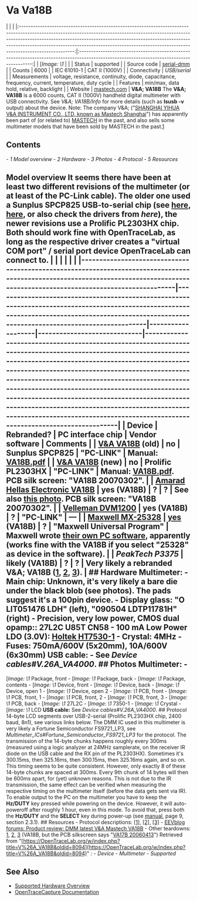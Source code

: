# Va Va18B
| | | |:-----------------------------------------------------------------------------------------------------------------------------------------------------------------------------------------------------------------------------------------------------------------------------------------------------------------------------------------------:|:----------------------------------------------------------------------------------------------------------------------------------------:| | [*Image: \1* | | | Status | supported | | Source code | [serial-dmm](http://github.com/OpenTraceLab/?p=OpenTraceCapture.git;a=tree;f=src/hardware/serial-dmm) | | Counts | 6000 | | IEC 61010-1 | CAT II (1000V) | | Connectivity | *USB/serial* | | Measurements | voltage, resistance, continuity, diode, capacitance, frequency, current, temperature, duty cycle | | Features | min/max, data hold, relative, backlight | | Website | [mastech.com](http://www.mastech.com.cn/html/en/products-va18b.htm) | **V&A; VA18B** The **V&A; VA18B** is a 6000 counts, CAT II (1000V) handheld digital multimeter with USB connectivity. See *V&A; VA18B/Info* for more details (such as **lsusb -v** output) about the device. Note: The company V&A; ("[SHANGHAI YIHUA V&A INSTRUMENT CO., LTD, known as Mastech Shanghai](http://www.mastech.com.cn/html/en/about-us.htm)") has apparently been part of (or related to) [MASTECH](http://www.p-mastech.com) in the past, and also sells some multimeter models that have been sold by MASTECH in the past.[1](http://www.eevblog.com/forum/product-reviews-photos-and-discussion/product-review-dmm-latest-va-mastech-va18b/msg128081/#msg128081)
## Contents
\- *1 Model overview* \- *2 Hardware* \- *3 Photos* \- *4 Protocol* \- *5 Resources*
## Model overview It seems there have been at least two different revisions of the multimeter (or at least of the PC-Link cable). The older one used a Sunplus SPCP825 USB-to-serial chip (see [here](http://www.mikrocontroller.net/topic/160215#2032176), [here](http://multimeter.schewe.com/), or also check the drivers from *here*), the newer revisions use a Prolific PL2303HX chip. Both should work fine with OpenTraceLab, as long as the respective driver creates a "virtual COM port" / serial port device OpenTraceLab can connect to. | | | | | | |-----------------------------------------------------------------------------------------------------------------------------------------------------------------------------------|---------------------------------------------------------------------------------------------------------------------------------------------------------------------------------------------------|-------------------|-----------------------------|----------------------------------------------------------------------------------------------------------------------------------------------------------------------------------------------------------------------------------------------------------------------------------------------------------------------------------------------------------------------------------------------------------------------------------------------------------------------------------------------------------------------| | Device | Rebranded? | PC interface chip | Vendor software | Comments | | [V&A VA18B](http://www.mastech.com.cn/html/en/products-va18b.htm) (old) | no | Sunplus SPCP825 | "PC-LINK" | Manual: [VA18B.pdf](http://www.mastech.com.cn/down/VA18B.pdf) | | [V&A VA18B](http://www.mastech.com.cn/html/en/products-va18b.htm) (new) | no | Prolific PL2303HX | "PC-LINK" | Manual: [VA18B.pdf](http://www.mastech.com.cn/down/VA18B.pdf). PCB silk screen: "VA18B 20070302". | | [Amarad Hellas Electronic VA18B](http://www.amarad.gr/full_product.php?prod_id=1114026193) | yes (VA18B) | ? | ? | See also [this photo](http://www.eevblog.com/forum/product-reviews-photos-and-discussion/product-review-dmm-latest-va-mastech-va18b/?action=dlattach;attach=15446;image). PCB silk screen: "VA18B 20070302". | | [Velleman DVM1200](http://www.velleman.eu/products/view/?id=372236) | yes (VA18B) | ? | "PC-LINK" | — | | [Maxwell MX-25328](http://www.maxwell-digital.com/index.php?tld=en&page=product&d1=new&d2=multimeters&c=04_25328) | [yes](http://www.eevblog.com/forum/product-reviews-photos-and-discussion/product-review-dmm-latest-va-mastech-va18b/msg115180/#msg115180) (VA18B) | ? | "Maxwell Universal Program" | Maxwell wrote [their own PC software](http://www.maxwell-digital.com/index.php?tld=en&page=product&d1=new&d2=multimeters&c=04_25328), apparently (works fine with the VA18B if you select "25328" as device in the software). | | *PeakTech P3375* | likely (VA18B) | ? | ? | Very likely a rebranded V&A; VA18B ([1](https://www.buerklin.com/default.asp?event=ShowArtikel%2821K535%29&l=e&jump=ArtNr_21K535&ajaxLoad=true), [2](http://www.avelmak.sk/index.php?lm=620&pg=det&article=35074), [3](http://www.ebay.de/itm/Digital-Multimeter-Peaktech-P3375-/320835015683?pt=Mess_Pr%C3%BCftechnik&hash=item4ab341d403)). | ## Hardware **Multimeter**: \- **Main chip:** Unknown, it's very likely a bare die under the black blob (see photos). The pads suggest it's a 100pin device. \- **Display glass**: "O LIT051476 LDH" (left), "090504 LDTP11781H" (right) \- **Precision, very low power, CMOS dual opamp:**: 27L2C U85T CN58 \- **100 mA Low Power LDO (3.0V)**: [Holtek HT7530-1](http://www.holtek.com/english/docum/consumer/75xx_1.htm) \- **Crystal**: 4MHz \- **Fuses**: 750mA/600V (5x20mm), 10A/600V (6x30mm) **USB cable**: \- See *Device cables#V.26A_VA4000*. ## Photos **Multimeter:** \-
[*Image: \1*
Package, front
\-
[*Image: \1*
Package, back
\-
[*Image: \1*
Package, contents
\-
[*Image: \1*
Device, front
\-
[*Image: \1*
Device, back
\-
[*Image: \1*
Device, open 1
\-
[*Image: \1*
Device, open 2
\-
[*Image: \1*
PCB, front
\-
[*Image: \1*
PCB, front, 1
\-
[*Image: \1*
PCB, front, 2
\-
[*Image: \1*
PCB, front, 3
\-
[*Image: \1*
PCB, back
\-
[*Image: \1*
27L2C
\-
[*Image: \1*
7350-1
\-
[*Image: \1*
Crystal
\-
[*Image: \1*
LCD
**USB cable:** See *Device cables#V.26A_VA4000*. ## Protocol 14-byte LCD segments over USB-2-serial (Prolific PL2303HX chip, 2400 baud, 8n1), see various links below. The DMM IC used in this multimeter is very likely a Fortune Semiconductor FS9721_LP3, see *Multimeter_ICs#Fortune_Semiconductor_FS9721_LP3* for the protocol. The transmission of the 14-byte chunks happens roughly every 300ms (measured using a logic analyzer at 24MHz samplerate, on the receiver IR diode on the USB cable and the RX pin of the PL2303HX). Sometimes it's 300.15ms, then 325.16ms, then 300.15ms, then 325.16ms again, and so on. This timing seems to be quite consistent. However, only exactly 8 of these 14-byte chunks are spaced at 300ms. Every 9th chunk of 14 bytes will then be 600ms apart, for (yet) unknown reasons. This is not due to the IR transmission, the same effect can be verified when measuring the respective timing on the multimeter itself (before the data gets sent via IR). To enable output to the PC on the multimeter you have to keep the **Hz/DUTY** key pressed while powering on the device. However, it will auto-poweroff after roughly 1 hour, even in this mode. To avoid that, press both the **Hz/DUTY** and the **SELECT** key during power-up (see [manual](http://www.mastech.com.cn/down/VA18B.pdf), page 9, section 2.3.1). ## Resources \- Protocol descriptions: [[1]](http://www.dh2faa.de/va18b.html), [[2]](http://www.gomatlab.de/datenuebertragung-va-18b-multimeter-t873.html), [[3]](http://multimeter.schewe.com/) \- [EEVblog forums: Product review: DMM latest V&A Mastech VA18B](http://www.eevblog.com/forum/product-reviews-photos-and-discussion/product-review-dmm-latest-va-mastech-va18b/) \- Other teardowns: [1](http://www.eevblog.com/forum/product-reviews-photos-and-discussion/product-review-dmm-latest-va-mastech-va18b/msg65513/#msg65513), [2](http://www.eevblog.com/forum/product-reviews-photos-and-discussion/product-review-dmm-latest-va-mastech-va18b/msg65679/#msg65679), [3](http://www.eevblog.com/forum/product-reviews-photos-and-discussion/product-review-dmm-latest-va-mastech-va18b/msg65698/#msg65698) (VA18B, but the PCB silkscreen says "[VA17B 20060413](http://www.eevblog.com/forum/product-reviews-photos-and-discussion/product-review-dmm-latest-va-mastech-va18b/?action=dlattach;attach=15597;image)")
Retrieved from "[https://OpenTraceLab.org/w/index.php?title=V%26A_VA18B&oldid=8094](https://OpenTraceLab.org/w/index.php?title=V%26A_VA18B&oldid=8094)"
: \- *Device* \- *Multimeter* \- *Supported*
## See Also
- [Supported Hardware Overview](../supported-hardware.md)
- [OpenTraceCapture Documentation](../../opentracecapture/overview.md)
